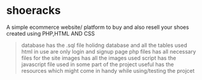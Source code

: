 # shoeracks
A simple ecommerce website/ platform to buy and also resell your shoes created using PHP,HTML AND CSS

>database has the .sql file holidng database and all the tables used
>html in use are only login and signup page
>php files has all necessary files for the site
>images has all the images used
>script has the javascript file used in some part of the project
>useful has the resources which might come in handy while using/testing the projcet
